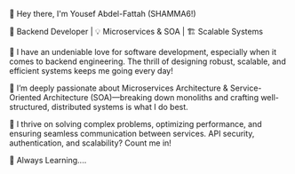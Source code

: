 👋 Hey there, I'm Yousef Abdel-Fattah (SHAMMA6!)

🔹 Backend Developer | 💡 Microservices & SOA  | 🏗️  Scalable Systems

💙 I have an undeniable love for software development, especially when it comes to backend engineering. The thrill of designing robust, scalable, and efficient systems keeps me going every day!

🔹 I’m deeply passionate about Microservices Architecture & Service-Oriented Architecture (SOA)—breaking down monoliths and crafting well-structured, distributed systems is what I do best.

🔹 I thrive on solving complex problems, optimizing performance, and ensuring seamless communication between services. API security, authentication, and scalability? Count me in!

🌱 Always Learning....
